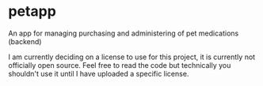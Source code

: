 # petapp
An app for managing purchasing and administering of pet medications (backend)

I am currently deciding on a license to use for this project, it is currently not officially open source. Feel free to read the code but technically you shouldn't use it until I have uploaded a specific license.
